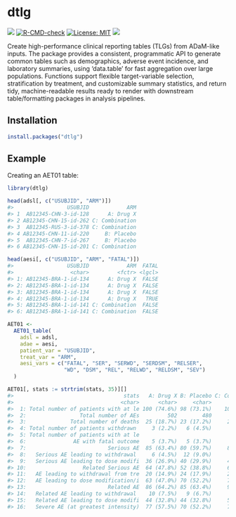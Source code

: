 
# dtlg

<!-- badges: start -->

[![](https://www.r-pkg.org/badges/version/dtlg)](https://cran.r-project.org/package=dtlg)
[![R-CMD-check](https://github.com/AscentSoftware/dtlg/actions/workflows/R-CMD-check.yaml/badge.svg)](https://github.com/AscentSoftware/dtlg/actions/workflows/R-CMD-check.yaml)
[![License:
MIT](https://img.shields.io/badge/license-MIT-blue.svg)](https://cran.r-project.org/web/licenses/MIT)
[![](http://cranlogs.r-pkg.org/badges/last-month/dtlg)](https://cran.r-project.org/package=dtlg)
<!-- badges: end -->

Create high-performance clinical reporting tables (TLGs) from ADaM-like
inputs. The package provides a consistent, programmatic API to generate
common tables such as demographics, adverse event incidence, and
laboratory summaries, using ‘data.table’ for fast aggregation over large
populations. Functions support flexible target-variable selection,
stratification by treatment, and customizable summary statistics, and
return tidy, machine-readable results ready to render with downstream
table/formatting packages in analysis pipelines.

## Installation

``` r
install.packages("dtlg")
```

## Example

Creating an AET01 table:

``` r
library(dtlg)

head(adsl[, c("USUBJID", "ARM")])
#>                 USUBJID            ARM
#> 1  AB12345-CHN-3-id-128      A: Drug X
#> 2 AB12345-CHN-15-id-262 C: Combination
#> 3  AB12345-RUS-3-id-378 C: Combination
#> 4 AB12345-CHN-11-id-220     B: Placebo
#> 5  AB12345-CHN-7-id-267     B: Placebo
#> 6 AB12345-CHN-15-id-201 C: Combination

head(aesi[, c("USUBJID", "ARM", "FATAL")])
#>                 USUBJID            ARM  FATAL
#>                  <char>         <fctr> <lgcl>
#> 1: AB12345-BRA-1-id-134      A: Drug X  FALSE
#> 2: AB12345-BRA-1-id-134      A: Drug X  FALSE
#> 3: AB12345-BRA-1-id-134      A: Drug X  FALSE
#> 4: AB12345-BRA-1-id-134      A: Drug X   TRUE
#> 5: AB12345-BRA-1-id-141 C: Combination  FALSE
#> 6: AB12345-BRA-1-id-141 C: Combination  FALSE

AET01 <-
  AET01_table(
    adsl = adsl,
    adae = aesi,
    patient_var = "USUBJID",
    treat_var = "ARM",
    aesi_vars = c("FATAL", "SER", "SERWD", "SERDSM", "RELSER",
                  "WD", "DSM", "REL", "RELWD", "RELDSM", "SEV")
  )

AET01[, stats := strtrim(stats, 35)][]
#>                                   stats   A: Drug X B: Placebo C: Combination
#>                                  <char>      <char>     <char>         <char>
#>  1: Total number of patients with at le 100 (74.6%) 98 (73.1%)    103 (78.0%)
#>  2:                 Total number of AEs         502        480            604
#>  3:              Total number of deaths  25 (18.7%) 23 (17.2%)     22 (16.7%)
#>  4: Total number of patients withdrawn     3 (2.2%)   6 (4.5%)       5 (3.8%)
#>  5: Total number of patients with at le                                      
#>  6:               AE with fatal outcome    5 (3.7%)   5 (3.7%)       6 (4.5%)
#>  7:                          Serious AE  85 (63.4%) 80 (59.7%)     87 (65.9%)
#>  8:   Serious AE leading to withdrawal     6 (4.5%)  12 (9.0%)       9 (6.8%)
#>  9:   Serious AE leading to dose modifi  36 (26.9%) 40 (29.9%)     47 (35.6%)
#> 10:                  Related Serious AE  64 (47.8%) 52 (38.8%)     64 (48.5%)
#> 11:   AE leading to withdrawal from tre  20 (14.9%) 24 (17.9%)     26 (19.7%)
#> 12:   AE leading to dose modification/i  63 (47.0%) 70 (52.2%)     77 (58.3%)
#> 13:                          Related AE  86 (64.2%) 85 (63.4%)     92 (69.7%)
#> 14:   Related AE leading to withdrawal    10 (7.5%)   9 (6.7%)      12 (9.1%)
#> 15:   Related AE leading to dose modifi  44 (32.8%) 44 (32.8%)     51 (38.6%)
#> 16:   Severe AE (at greatest intensity)  77 (57.5%) 70 (52.2%)     79 (59.8%)
```

